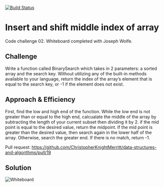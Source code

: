 [![Build Status](https://www.travis-ci.com/ChristopherKnightMerritt/data-structures-and-algorithms.svg?branch=master)](https://www.travis-ci.com/ChristopherKnightMerritt/data-structures-and-algorithms)

# Insert and shift middle index of array
Code challenge 02. 
Whiteboard completed with Joseph Wolfe.


## Challenge
Write a function called BinarySearch which takes in 2 parameters: a sorted array and the search key. Without utilizing any of the built-in methods available to your language, return the index of the array’s element that is equal to the search key, or -1 if the element does not exist.

## Approach & Efficiency
First, find the low and high end of the function. While the low end is not greater than or equal to the high end, calcualate the middle of the array by subtracting the length of your current subset then dividing it by 2. if the mid point is equal to the desired value, return the midpoint. If the mid point is greater than the desired value, then search again in the lower half of the array. Otherwise, search the greater end. If there is no match, return -1.


Pull request: https://github.com/ChristopherKnightMerritt/data-structures-and-algorithms/pull/19


## Solution
![Whiteboard](../../assets/binary-searchWB.jpg)
